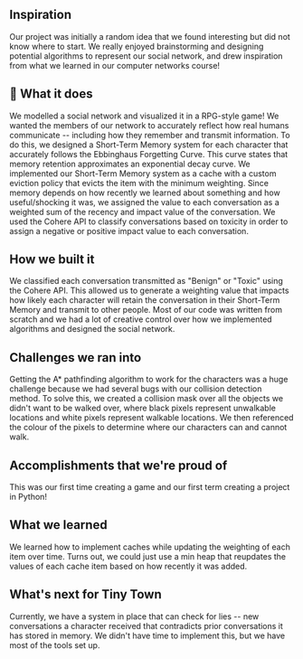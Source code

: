 ## Inspiration
Our project was initially a random idea that we found interesting but did not know where to start. We really enjoyed brainstorming and designing potential algorithms to represent our social network, and drew inspiration from what we learned in our computer networks course!

## 💬 What it does
We modelled a social network and visualized it in a RPG-style game! We wanted the members of our network to accurately reflect how real humans communicate -- including
how they remember and transmit information. To do this, we designed a Short-Term Memory system for each character that accurately follows the Ebbinghaus Forgetting Curve. This curve states that memory retention approximates an exponential decay curve. We implemented our Short-Term Memory system as a cache with a custom eviction policy that evicts the item with the minimum weighting. Since memory depends on how recently we learned about something and how useful/shocking it was, we assigned the value to each conversation as a weighted sum of the recency and impact value of the conversation. We used the Cohere API to classify conversations based on toxicity in order to assign a negative or positive impact value to each conversation.

## How we built it
We classified each conversation transmitted as "Benign" or "Toxic" using the Cohere API. This allowed us to generate a weighting value that impacts how likely each character will retain the conversation in their Short-Term Memory and transmit to other people. Most of our code was written from scratch and we had a lot of creative control over how we implemented algorithms and designed the social network.

## Challenges we ran into
Getting the A* pathfinding algorithm to work for the characters was a huge challenge because we had several bugs with our collision detection method. To solve this, we created a collision mask over all the objects we didn't want to be walked over, where black pixels represent unwalkable locations and white pixels represent walkable locations. We then referenced the colour of the pixels to determine where our characters can and cannot walk.

## Accomplishments that we're proud of
This was our first time creating a game and our first term creating a project in Python!

## What we learned
We learned how to implement caches while updating the weighting of each item over time. Turns out, we could just use a min heap that reupdates the values of each cache item based on how recently it was added.

## What's next for Tiny Town
Currently, we have a system in place that can check for lies -- new conversations a character received that contradicts prior conversations it has stored in memory. We didn't have time to implement this, but we have most of the tools set up.
